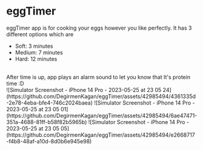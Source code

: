 # eggTimer
eggTimer app is for cooking your eggs however you like perfectly.
It has 3 different options which are 
<ul>
<li>Soft: 3 minutes</li>
<li>Medium: 7 minutes</li>
<li>Hard: 12 minutes</li>
</ul>
<br>
After time is up, app plays an alarm sound to let you know that It's protein time :D<br>
![Simulator Screenshot - iPhone 14 Pro - 2023-05-25 at 23 05 24](https://github.com/DegirmenKagan/eggTimer/assets/42985494/4361335d-2e78-4eba-bfe4-746c2024baea)
![Simulator Screenshot - iPhone 14 Pro - 2023-05-25 at 23 05 01](https://github.com/DegirmenKagan/eggTimer/assets/42985494/6ae47471-351a-4688-81ff-b58f82b5965b)
![Simulator Screenshot - iPhone 14 Pro - 2023-05-25 at 23 05 05](https://github.com/DegirmenKagan/eggTimer/assets/42985494/e2668717-f4b8-48af-a10d-8d0b6e945e98)


